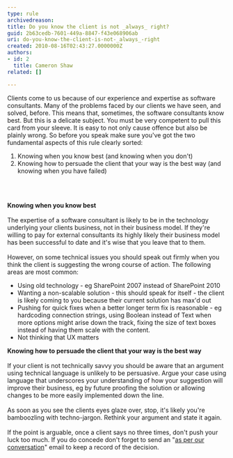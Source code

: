 ```yaml
---
type: rule
archivedreason: 
title: Do you know the client is not _always_ right?
guid: 2b63cedb-7601-449a-8847-f43e068906ab
uri: do-you-know-the-client-is-not-_always_-right
created: 2010-08-16T02:43:27.0000000Z
authors:
- id: 2
  title: Cameron Shaw
related: []

---
```




  <p>Clients come to us because of our experience and expertise as software consultants. Many of the problems faced by our clients we have seen, and solved, before. This means that, sometimes, the software consultants know best.&#160;But this is a delicate subject. You must be very competent to pull this card from your sleeve. It is easy to not only cause offence but also be plainly wrong. So before you speak make sure you've got the two fundamental aspects of this rule clearly sorted&#58;</p>
<ol>
    <li>Knowing when you know best (and knowing when you don't) </li>
    <li>Knowing how to persuade the client that your way is the best way (and knowing when you have failed) </li>
</ol>

<br><excerpt class='endintro'></excerpt><br>

  <p>
    <strong>Knowing when you know best</strong> <br>
<br>
The expertise of a software consultant is likely to be in the technology underlying&#160;your clients business, not in their business model. If they're willing to pay for external consultants its highly likely their business model has been successful to date and it's wise that you leave that to them.<br>
<br>
However, on some technical issues you should speak out firmly when you think the client is suggesting the wrong course of action. The following areas are most common&#58;</p>
<ul>
    <li>Using old technology - eg SharePoint 2007 instead of SharePoint 2010 </li>
    <li>Wanting a non-scalable solution - this should speak for itself - the client is likely coming to you because their current solution has max'd out </li>
    <li>Pushing for quick fixes when a better longer term fix is reasonable - eg hardcoding connection strings, using Boolean instead of Text when more options might arise down the track, fixing the size of text boxes instead of having them scale with the content.</li>
    <li>Not thinking that UX matters </li>
</ul>
<p><strong>Knowing how to persuade the client that your way is the best way</strong><br>
<br>
If your client is not technically savvy you should be aware that an argument using technical language is unlikely to be persuasive. Argue your case using language that underscores your understanding of how your suggestion will improve their business, eg by future proofing the solution or allowing changes to be more easily implemented down the line.<br>
<br>
As soon as you see the clients eyes glaze over, stop, it's likely you're bamboozling with techno-jargon. Rethink your argument and state it again. <br>
<br>
If the point is arguable, once a client says no three times, don't push your luck too much. If you do concede don't forget to send an &quot;<a href="/Standards/Management/RulesToHappyClients/Pages/DoYouAlwaysSendAnAsPerOurConversationEmail.aspx">as per our conversation</a>&quot; email to keep a record of the decision.</p>



